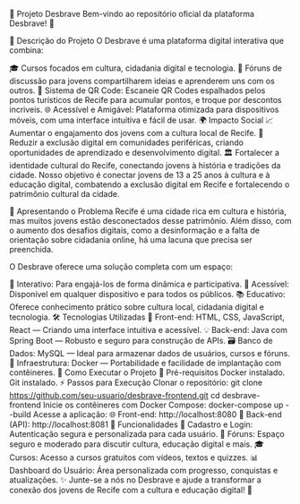 🌟 Projeto Desbrave
Bem-vindo ao repositório oficial da plataforma Desbrave! 🚀

📝 Descrição do Projeto
O Desbrave é uma plataforma digital interativa que combina:

🎓 Cursos focados em cultura, cidadania digital e tecnologia.
💬 Fóruns de discussão para jovens compartilharem ideias e aprenderem uns com os outros.
📱 Sistema de QR Code: Escaneie QR Codes espalhados pelos pontos turísticos de Recife para acumular pontos, e troque por descontos incriveis.
🌐 Acessível e Amigável: Plataforma otimizada para dispositivos móveis, com uma interface intuitiva e fácil de usar.
🌍 Impacto Social
📈 Aumentar o engajamento dos jovens com a cultura local de Recife.
🌟 Reduzir a exclusão digital em comunidades periféricas, criando oportunidades de aprendizado e desenvolvimento digital.
🏛️ Fortalecer a identidade cultural do Recife, conectando jovens à história e tradições da cidade.
Nosso objetivo é conectar jovens de 13 a 25 anos à cultura e à educação digital, combatendo a exclusão digital em Recife e fortalecendo o patrimônio cultural da cidade.

🎯 Apresentando o Problema
Recife é uma cidade rica em cultura e história, mas muitos jovens estão desconectados desse patrimônio. Além disso, com o aumento dos desafios digitais, como a desinformação e a falta de orientação sobre cidadania online, há uma lacuna que precisa ser preenchida.

O Desbrave oferece uma solução completa com um espaço:

🔄 Interativo: Para engajá-los de forma dinâmica e participativa.
📲 Acessível: Disponível em qualquer dispositivo e para todos os públicos.
📚 Educativo: Oferece conhecimento prático sobre cultura local, cidadania digital e tecnologia.
🛠️ Tecnologias Utilizadas
🎨 Front-end: HTML, CSS, JavaScript, React — Criando uma interface intuitiva e acessível.
💡 Back-end: Java com Spring Boot — Robusto e seguro para construção de APIs.
🗃️ Banco de Dados: MySQL — Ideal para armazenar dados de usuários, cursos e fóruns.
🐳 Infraestrutura: Docker — Portabilidade e facilidade de implantação com contêineres.
🚀 Como Executar o Projeto
🔧 Pré-requisitos
Docker instalado.
Git instalado.
⚡ Passos para Execução
Clonar o repositório:
git clone https://github.com/seu-usuario/desbrave-frontend.git
cd desbrave-frontend
Inicie os contêineres com Docker Compose:
docker-compose up --build
Acesse a aplicação:
🌐 Front-end: http://localhost:8080
🚀 Back-end (API): http://localhost:8081
🧩 Funcionalidades
🔐 Cadastro e Login: Autenticação segura e personalizada para cada usuário.
💬 Fóruns: Espaço seguro e moderado para discutir cultura, educação digital e mais.
🎓 Cursos: Acesso a cursos gratuitos com vídeos, textos e quizzes.
📊 Dashboard do Usuário: Área personalizada com progresso, conquistas e atualizações.
✨ Junte-se a nós no Desbrave e ajude a transformar a conexão dos jovens de Recife com a cultura e educação digital! 🌟

